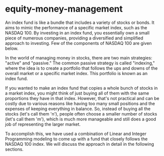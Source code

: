 # equity-money-management

An index fund is like a bundle that includes a variety of stocks or bonds. It aims to mimic the performance of a specific market index, such as the NASDAQ 100. By investing in an index fund, you essentially own a small piece of numerous companies, providing a diversified and simplified approach to investing. Few of the components of NASDAQ 100 are given below.

In the world of managing money in stocks, there are two main strategies: "active" and "passive." The common passive strategy is called "indexing," where the idea is to create a portfolio that follows the ups and downs of the overall market or a specific market index. This portfolio is known as an index fund.

If you wanted to make an index fund that copies a whole bunch of stocks in a market index, you might think of just buying all of them with the same proportions they have in that index. However, that's not practical and can be costly due to various reasons like having too many small positions and the expenses of keeping everything in balance. So, instead of buying all the stocks (let's call them 'n'), people often choose a smaller number of stocks (let's call them 'm'), which is much more manageable and still does a good job of representing the larger market.

To accomplish this, we have used a combination of Linear and Integer Programming modeling to come up with a fund that closely follows the NASDAQ 100 index. We will discuss the approach in detail in the following sections.

